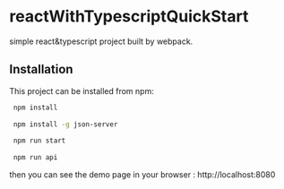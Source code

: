 # reactWithTypescriptQuickStart
simple react&amp;typescript project built by webpack.

## Installation

This project can be installed from npm:

```bash
 npm install
 
 npm install -g json-server
 
 npm run start
 
 npm run api
 ```
 
 then you can see the demo page in your browser : http://localhost:8080


